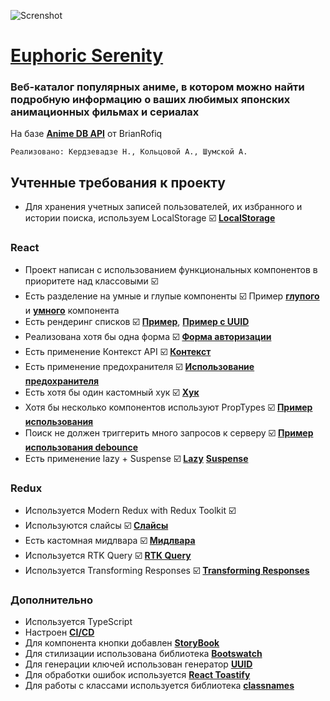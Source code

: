 ![Screnshot](https://www.zastavki.com/pictures/1680x1050/2015/Anime_Three_girls_anime_mitsudomoe_109109_16.png)

# [**Euphoric Serenity**](https://aston-anime.github.io/anime-list/)

### Веб-каталог популярных аниме, в котором можно найти подробную информацию о ваших любимых японских анимационных фильмах и сериалах

На базе [**Anime DB API**](https://rapidapi.com/brian.rofiq/api/anime-db/details) от BrianRofiq

    Реализовано: Кердзевадзе Н., Кольцовой А., Шумской А.

## Учтенные требования к проекту

-   Для хранения учетных записей пользователей, их избранного и истории поиска, используем LocalStorage ☑️ [**LocalStorage**](https://github.com/aston-anime/anime-list/blob/a7a8c9afb3b574e65d4576bab2c9287f212194ef/src/utils/localStorage.tsx#L4)

### React

-   Проект написан с использованием функциональных компонентов в приоритете над классовыми ☑️
-   Есть разделение на умные и глупые компоненты ☑️ Пример [**глупого**](https://github.com/aston-anime/anime-list/blob/381a7d3ece3888897ff28b53ba588a6c3bca50f9/src/components/SearchResultsList/SearchResultsList.tsx#L9) и [**умного**](https://github.com/aston-anime/anime-list/blob/381a7d3ece3888897ff28b53ba588a6c3bca50f9/src/components/SearchBar/SearchBar.tsx#L16) компонента
-   Есть рендеринг списков ☑️ [**Пример**](https://github.com/aston-anime/anime-list/blob/768dea26defbdf05a3b58767e2f7ced2723fd166/src/components/CardList/CardList.tsx#L13), [**Пример с UUID**](https://github.com/aston-anime/anime-list/blob/381a7d3ece3888897ff28b53ba588a6c3bca50f9/src/pages/History/History.tsx#L36)
-   Реализована хотя бы одна форма ☑️ [**Форма авторизации**](https://github.com/aston-anime/anime-list/blob/a7a8c9afb3b574e65d4576bab2c9287f212194ef/src/pages/Log-in/Log-in.tsx#L47)
-   Есть применение Контекст API ☑️ [**Контекст**](https://github.com/aston-anime/anime-list/blob/8427d171d4cad96529992ce51b5ccf5994a40699/src/services/theme/ThemeProvider.tsx#L7)
-   Есть применение предохранителя ☑️ [**Использование предохранителя**](https://github.com/aston-anime/anime-list/blob/8427d171d4cad96529992ce51b5ccf5994a40699/src/routing/app-routing.tsx#L23)
-   Есть хотя бы один кастомный хук ☑️ [**Хук**](https://github.com/aston-anime/anime-list/blob/381a7d3ece3888897ff28b53ba588a6c3bca50f9/src/hooks/useDataFetching.ts#L22)
-   Хотя бы несколько компонентов используют PropTypes ☑️ [**Пример использования**](https://github.com/aston-anime/anime-list/blob/8427d171d4cad96529992ce51b5ccf5994a40699/src/components/Card/Card.tsx#L85)
-   Поиск не должен триггерить много запросов к серверу ☑️ [**Пример использования debounce**](https://github.com/aston-anime/anime-list/blob/381a7d3ece3888897ff28b53ba588a6c3bca50f9/src/components/SearchBar/SearchBar.tsx#L27)
-   Есть применение lazy + Suspense ☑️ [**Lazy**](https://github.com/aston-anime/anime-list/blob/8427d171d4cad96529992ce51b5ccf5994a40699/src/routing/lazy-routes.tsx#L1) [**Suspense**](https://github.com/aston-anime/anime-list/blob/8427d171d4cad96529992ce51b5ccf5994a40699/src/index.tsx#L18)

### Redux

-   Используется Modern Redux with Redux Toolkit ☑️
-   Используются слайсы ☑️ [**Слайсы**](https://github.com/aston-anime/anime-list/blob/8427d171d4cad96529992ce51b5ccf5994a40699/src/store/auth/auth.ts#L14)
-   Есть кастомная мидлвара ☑️ [**Мидлвара**](https://github.com/aston-anime/anime-list/blob/8427d171d4cad96529992ce51b5ccf5994a40699/src/store/middleWare/listenerMiddleWare.ts#L6)
-   Используется RTK Query ☑️ [**RTK Query**](https://github.com/aston-anime/anime-list/blob/381a7d3ece3888897ff28b53ba588a6c3bca50f9/src/api/cardsApi.ts#L7)
-   Используется Transforming Responses ☑️ [**Transforming Responses**](https://github.com/aston-anime/anime-list/blob/381a7d3ece3888897ff28b53ba588a6c3bca50f9/src/api/cardsApi.ts#L42)

### Дополнительно

-   Используется TypeScript
-   Настроен [**CI/CD**](https://github.com/aston-anime/anime-list/blob/cd0f7a7780a8b1adba4ccff82307697d68f28c3c/.github/workflows/github-actions.yml#L2)
-   Для компонента кнопки добавлен [**StoryBook**](https://github.com/aston-anime/anime-list/blob/8427d171d4cad96529992ce51b5ccf5994a40699/src/components/Button/Button.stories.tsx#L6C6-L6C6)
-   Для стилизации использована библиотека [**Bootswatch**](https://bootswatch.com/)
-   Для генерации ключей использован генератор [**UUID**](https://github.com/aston-anime/anime-list/blob/8427d171d4cad96529992ce51b5ccf5994a40699/src/pages/History/History.tsx#L2)
-   Для обработки ошибок используется [**React Toastify**](https://github.com/aston-anime/anime-list/blob/8427d171d4cad96529992ce51b5ccf5994a40699/src/services/error-handle.ts#L2)
-   Для работы с классами используется библиотека [**classnames**](https://github.com/aston-anime/anime-list/blob/8427d171d4cad96529992ce51b5ccf5994a40699/src/components/Header/Header.tsx#L24)
